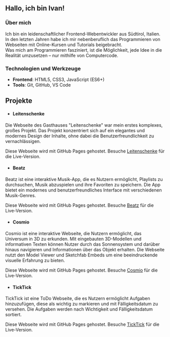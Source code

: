 ## Hallo, ich bin Ivan!

### Über mich

Ich bin ein leidenschaftlicher Frontend-Webentwickler aus Südtirol, Italien.
In den letzten Jahren habe ich mir nebenberuflich das Programmieren von Webseiten mit Online-Kursen und Tutorials beigebracht.  
Was mich am Programmieren fasziniert, ist die Möglichkeit, jede Idee in die Realität umzusetzen – nur mithilfe von Computercode.

### Technologien und Werkzeuge

-  **Frontend**: HTML5, CSS3, JavaScript (ES6+)
-  **Tools**: Git, GitHub, VS Code

## Projekte

- #### Leitenschenke

Die Webseite des Gasthauses "Leitenschenke" war mein erstes komplexes, großes Projekt.
Das Projekt konzentriert sich auf ein elegantes und modernes Design der Inhalte, ohne dabei die Benutzerfreundlichkeit zu vernachlässigen.

Diese Webseite wird mit GitHub Pages gehostet. Besuche [Leitenschenke](https://ivan-555.github.io/Leitenschenke/) für die Live-Version.

- #### Beatz

Beatz ist eine interaktive Musik-App, die es Nutzern ermöglicht, Playlists zu durchsuchen, Musik abzuspielen und ihre Favoriten zu speichern. Die App bietet ein modernes und benutzerfreundliches Interface mit verschiedenen Musik-Genres.

Diese Webseite wird mit GitHub Pages gehostet. Besuche [Beatz](https://ivan-555.github.io/Beatz/) für die Live-Version.

- #### Cosmio

Cosmio ist eine interaktive Webseite, die Nutzern ermöglicht, das Universum in 3D zu erkunden. Mit eingebauten 3D-Modellen und informativen Texten können Nutzer durch das Sonnensystem und darüber hinaus navigieren und Informationen
über das Objekt erhalten. Die Webseite nutzt den Model Viewer und Sketchfab Embeds um eine beeindruckende visuelle Erfahrung zu bieten.

Diese Webseite wird mit GitHub Pages gehostet. Besuche [Cosmio](https://ivan-555.github.io/Cosmio/) für die Live-Version.

- #### TickTick

TickTick ist eine ToDo Webseite, die es Nutzern ermöglicht Aufgaben hinzuzufügen, diese als wichtig zu markieren und mit Fälligkeitsdatum zu versehen. Die Aufgaben werden nach Wichtigkeit und Fälligkeitsdatum sortiert.

Diese Webseite wird mit GitHub Pages gehostet. Besuche [TickTick](https://ivan-555.github.io/TickTick/) für die Live-Version.
